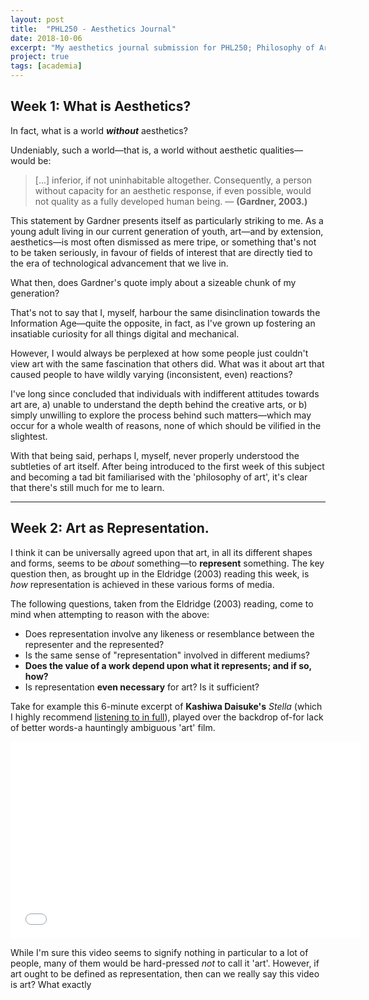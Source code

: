 ```yaml
---
layout: post
title:  "PHL250 - Aesthetics Journal"
date: 2018-10-06
excerpt: "My aesthetics journal submission for PHL250; Philosophy of Arts and Literature."
project: true
tags: [academia]
---
```

## Week 1: What is Aesthetics?
In fact, what is a world **_without_** aesthetics?

Undeniably, such a world—that is, a world without aesthetic qualities—would be:
> [...] inferior, if not uninhabitable altogether. Consequently, a person without capacity for an aesthetic response, if even possible, would not quality as a fully developed human being. — **(Gardner, 2003.)**

This statement by Gardner presents itself as particularly striking to me. As a young adult living in our current generation of youth, art—and by extension, aesthetics—is most often dismissed as mere tripe, or something that's not to be taken seriously, in favour of fields of interest that are directly tied to the era of technological advancement that we live in.

What then, does Gardner's quote imply about a sizeable chunk of my generation?

That's not to say that I, myself, harbour the same disinclination towards the Information Age—quite the opposite, in fact, as I've grown up fostering an insatiable curiosity for all things digital and mechanical.

However, I would always be perplexed at how some people just couldn't view art with the same fascination that others did. What was it about art that caused people to have wildly varying (inconsistent, even) reactions?

I've long since concluded that individuals with indifferent attitudes towards art are, a) unable to understand the depth behind the creative arts, or b) simply unwilling to explore the process behind such matters—which may occur for a whole wealth of reasons, none of which should be vilified in the slightest.

With that being said, perhaps I, myself, never properly understood the subtleties of art itself. After being introduced to the first week of this subject and becoming a tad bit familiarised with the 'philosophy of art', it's clear that there's still much for me to learn.

---

## Week 2: Art as Representation.
I think it can be universally agreed upon that art, in all its different shapes and forms, seems to be *about* something—to **represent** something. The key question then, as brought up in the Eldridge (2003) reading this week, is *how* representation is achieved in these various forms of media.

The following questions, taken from the Eldridge (2003) reading, come to mind when attempting to reason with the above:

  * Does representation involve any likeness or resemblance between the representer and the represented?
  * Is the same sense of "representation" involved in different mediums?
  * **Does the value of a work depend upon what it represents; and if so, how?**
  * Is representation **even necessary** for art? Is it sufficient?

Take for example this 6-minute excerpt of **Kashiwa Daisuke's**
*Stella* (which I highly recommend [listening to in full](https://www.youtube.com/watch?v=ei7cdynwRMA)), played over the backdrop of-for lack of better words-a hauntingly ambiguous 'art' film.

<iframe width="560" height="315" src="//www.youtube.com/watch?v=3vA32Nf_auY" frameborder="0"> </iframe>

While I'm sure this video seems to signify nothing in particular to a lot of people, many of them would be hard-pressed *not* to call it 'art'. However, if art ought to be defined as representation, then can we really say this video is art? What exactly



<!-- ## Week 3; Art as expression.

## Week 4; Art as institution. -->
